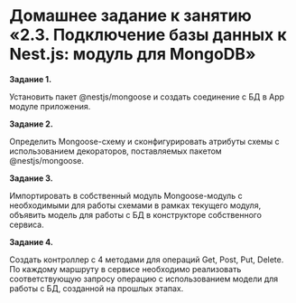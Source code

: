 # Домашнее задание к занятию «2.3. Подключение базы данных к Nest.js: модуль для MongoDB»

**Задание 1.**

Установить пакет @nestjs/mongoose и создать соединение с БД в App модуле приложения.

**Задание 2.**

Определить Mongoose-схему и сконфигурировать атрибуты схемы с использованием декораторов, поставляемых пакетом @nestjs/mongoose.

**Задание 3.**

Импортировать в собственный модуль Mongoose-модуль с необходимыми для работы схемами в рамках текущего модуля, объявить модель для работы с БД в конструкторе собственного сервиса.

**Задание 4.**

Создать контроллер с 4 методами для операций Get, Post, Put, Delete. По каждому маршруту в сервисе необходимо реализовать соответствующую запросу операцию с использованием модели для работы с БД, созданной на прошлых этапах.